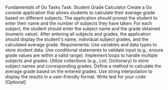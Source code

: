Fundamentals of Go Tasks
Task: Student Grade Calculator
Create a Go console application that allows students to calculate their average grade based on different subjects. The application should prompt the student to enter their name and the number of subjects they have taken. For each subject, the student should enter the subject name and the grade obtained (numeric value). After entering all subjects and grades, the application should display the student's name, individual subject grades, and the calculated average grade.
Requirements:
Use variables and data types to store student data.
Use conditional statements to validate input (e.g., ensure grade values are within a valid range).
Implement loops to handle multiple subjects and grades.
Utilize collections (e.g., List, Dictionary) to store subject names and corresponding grades.
Define a method to calculate the average grade based on the entered grades.
Use string interpolation to display the results in a user-friendly format.
Write test for your code [Optional]

